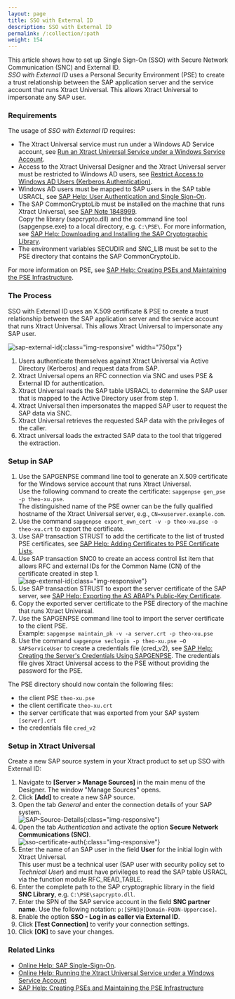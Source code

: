 ```yaml
---
layout: page
title: SSO with External ID
description: SSO with External ID
permalink: /:collection/:path
weight: 154
---
```


This article shows how to set up Single Sign-On (SSO) with Secure Network Communication (SNC) and External ID.<br>
*SSO with External ID* uses a Personal Security Environment (PSE) to create a trust relationship between the SAP application server and the service account that runs Xtract Universal.
This allows Xtract Universal to impersonate any SAP user.<br>

### Requirements

The usage of *SSO with External ID* requires:
- The Xtract Universal service must run under a Windows AD Service account, see [Run an Xtract Universal Service under a Windows Service Account](https://help.theobald-software.com/en/xtract-universal/advanced-techniques/service-account).
- Access to the Xtract Universal Designer and the Xtract Universal server must be restricted to Windows AD users, see [Restrict Access to Windows AD Users (Kerberos Authentication)](https://help.theobald-software.com/en/xtract-universal/security/server-security#restrict-access-to-windows-ad-users-kerberos-authentication).<br>
- Windows AD users must be mapped to SAP users in the SAP table USRACL, see [SAP Help: User Authentication and Single Sign-On](https://help.sap.com/docs/SAP_NETWEAVER_750/e815bb97839a4d83be6c4fca48ee5777/e54344b6d24a05408ca4faa94554e851.html?locale=en-US). <!---[SAP Help: Mapping Windows Users to SAP Users for Kerberos SSO](https://help.sap.com/saphelp_ewm900/helpdata/en/44/0efeafb9920d1be10000000a114a6b/frameset.htm)--->
- The SAP CommonCryptoLib must be installed on the machine that runs Xtract Universal, see [SAP Note 1848999](https://launchpad.support.sap.com/#/notes/1848999).<br>
Copy the library (sapcrypto.dll) and the command line tool (sapgenpse.exe) to a local directory, e.g. `C:\PSE\`.
For more information, see [SAP Help: Downloading and Installing the SAP Cryptographic Library](https://help.sap.com/docs/SAP_IDENTITY_MANAGEMENT/4773a9ae1296411a9d5c24873a8d418c/3d4ece540ae64e30997498025e37f686.html?locale=en-US).
- The environment variables SECUDIR and SNC_LIB must be set to the PSE directory that contains the SAP CommonCryptoLib.

For more information on PSE, see [SAP Help: Creating PSEs and Maintaining the PSE Infrastructure](https://help.sap.com/doc/saphelp_nw73ehp1/7.31.19/en-us/59/6b653a0c52425fe10000000a114084/frameset.htm).
<!---For more information on environment variables, see [Microsoft Documentation: ]().--->

### The Process

SSO with External ID uses an X.509 certificate & PSE to create a trust relationship between the SAP application server and the service account that runs Xtract Universal.
This allows Xtract Universal to impersonate any SAP user.

![sap-external-id](/img/contents/xu/sso-with-external-id.png){:class="img-responsive" width="750px"}

1. Users authenticate themselves against Xtract Universal via Active Directory (Kerberos) and request data from SAP.
2. Xtract Universal opens an RFC connection via SNC and uses PSE & External ID for authentication.
3. Xtract Universal reads the SAP table USRACL to determine the SAP user that is mapped to the Active Directory user from step 1.
4. Xtract Universal then impersonates the mapped SAP user to request the SAP data via SNC.
5. Xtract Universal retrieves the requested SAP data with the privileges of the caller.
6. Xtract universal loads the extracted SAP data to the tool that triggered the extraction.


### Setup in SAP

1. Use the SAPGENPSE command line tool to generate an X.509 certificate for the Windows service account that runs Xtract Universal. <br>
Use the following command to create the certificate: `sapgenpse gen_pse -p theo-xu.pse`.<br>
The distinguished name of the PSE owner can be the fully qualified hostname of the Xtract Universal server, e.g., `CN=xuserver.example.com`. 
2. Use the command `sapgenpse export_own_cert -v -p theo-xu.pse -o theo-xu.crt` to export the certificate.<br>
3. Use SAP transaction STRUST to add the certificate to the list of trusted PSE certificates, see [SAP Help: Adding Certificates to PSE Certificate Lists](https://help.sap.com/docs/SAP_NETWEAVER_750/280f016edb8049e998237fcbd80558e7/798e9421e00b4dc1ade3d4199ac60837-35.html?locale=en-US).
4. Use SAP transaction SNC0 to create an access control list item that allows RFC and external IDs for the Common Name (CN) of the certificate created in step 1.<br>
![sap-external-id](/img/contents/sap-external-id.png){:class="img-responsive"}
5. Use SAP transaction STRUST to export the server certificate of the SAP server, see [SAP Help: Exporting the AS ABAP's Public-Key Certificate](https://help.sap.com/saphelp_SNC700_ehp01/helpdata/en/47/d84e3c719d1742e10000000a11405a/frameset.htm).
6. Copy the exported server certificate to the PSE directory of the machine that runs Xtract Universal.
7. Use the SAPGENPSE command line tool to import the server certificate to the client PSE.<br>
Example: `sapgenpse maintain_pk -v -a server.crt -p theo-xu.pse`
8. Use the command `sapgenpse seclogin -p theo-xu.pse –O SAPServiceUser` to create a credentials file (cred_v2), see [SAP Help: Creating the Server's Credentials Using SAPGENPSE](https://help.sap.com/saphelp_snc70/helpdata/en/32/ce2e3ad962a51ae10000000a11402f/frameset.htm). 
The credentials file gives Xtract Universal access to the PSE without providing the password for the PSE.

The PSE directory should now contain the following files:
- the client PSE `theo-xu.pse`
- the client certificate `theo-xu.crt`
- the server certificate that was exported from your SAP system `[server].crt`
- the credentials file `cred_v2`

### Setup in Xtract Universal

Create a new SAP source system in your Xtract product to set up SSO with External ID:

1. Navigate to **[Server > Manage Sources]** in the main menu of the Designer. The window "Manage Sources" opens.
2. Click **[Add]** to create a new SAP source.
3. Open the tab *General* and enter the connection details of your SAP system. <br>
![SAP-Source-Details](/img/contents/xu/sap_source-details.png){:class="img-responsive"}
4. Open the tab *Authentication* and activate the option **Secure Network Communications (SNC)**.<br>
![sso-certificate-auth](/img/contents/xu/sso-external-id-source.png){:class="img-responsive"}
5. Enter the name of an SAP user in the field **User** for the initial login with Xtract Universal. <br>
This user must be a technical user (SAP user with security policy set to *Technical User*) and must have privileges to read the SAP table USRACL via the function module RFC_READ_TABLE. 
6. Enter the complete path to the SAP cryptographic library in the field **SNC Library**, e.g. `C:\PSE\sapcrypto.dll`.
7. Enter the SPN of the SAP service account in the field **SNC partner name**. Use the following notation: `p:[SPN]@[Domain-FQDN-Uppercase]`. 
8. Enable the option **SSO - Log in as caller via External ID**.
9. Click **[Test Connection]** to verify your connection settings.
10. Click **[OK]** to save your changes. 


### Related Links
- [Online Help: SAP Single-Sign-On](https://help.theobald-software.com/en/xtract-universal/advanced-techniques/sap-single-sign-on).<br>
- [Online Help: Running the Xtract Universal Service under a Windows Service Account](https://help.theobald-software.com/en/xtract-universal/advanced-techniques/service-account)
- [SAP Help: Creating PSEs and Maintaining the PSE Infrastructure](https://help.sap.com/doc/saphelp_nw73ehp1/7.31.19/en-us/59/6b653a0c52425fe10000000a114084/frameset.htm)